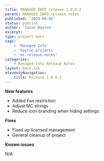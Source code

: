 ```yaml
---
title: MANAGED INFO release 1.0.0.2
parent: MANAGED INFO release notes
published: '2024-09-04'
status: publish
author: 'Jason Bayton'
excerpt: ''
type: project-docs
tags: 
    - 'Managed Info'
    - 'bayton-projects'
    - 'mi-release-notes'
categories: 
    - Managed Info Release Notes
layout: base.njk
eleventyNavigation: 
    title: Release 1.0.0.2
---
```


**New features**

- Added Fun restriction
- Adjust MC strings
- Reduce icon branding when hiding settings
 
**Fixes**

- Fixed up licensed management
- General cleanup of project

**Known issues**

N/A
